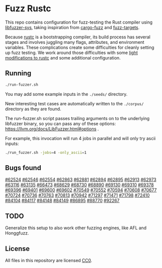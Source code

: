 # Fuzz Rustc

This repo contains configuration for fuzz-testing the Rust compiler using [libfuzzer-sys](https://github.com/rust-fuzz/libfuzzer-sys),
taking inspiration from [cargo-fuzz](https://github.com/rust-fuzz/cargo-fuzz) and [fuzz-targets](https://github.com/rust-fuzz/targets).

Because [rustc](https://github.com/rust-lang/rust) is a bootstrapping compiler, its build process has several stages
and involves juggling many flags, attributes, and environment variables. These complications create some difficulties for
cleanly setting up fuzz testing. We work around those difficulties with some
[light modifications to rustc](https://github.com/dwrensha/rust/tree/fuzz) and some additional configuration.


## Running


```sh
./run-fuzzer.sh
```

You may add some example inputs in the `./seeds/` directory.

New interesting test cases are automatically written to the `./corpus/` directory as they are found.

The run-fuzzer.sh script passes trailing arguments on to the underlying libfuzzer binary,
so you can pass any of these options: https://llvm.org/docs/LibFuzzer.html#options .

For example, this invocation will run 4 jobs in parallel and will only try ascii inputs:

```sh
./run_fuzzer.sh -jobs=4 -only_ascii=1
```

## Bugs found

[#62524](https://github.com/rust-lang/rust/issues/62524)
[#62546](https://github.com/rust-lang/rust/issues/62546)
[#62554](https://github.com/rust-lang/rust/issues/62554)
[#62863](https://github.com/rust-lang/rust/issues/62863)
[#62881](https://github.com/rust-lang/rust/issues/62881)
[#62894](https://github.com/rust-lang/rust/issues/62894)
[#62895](https://github.com/rust-lang/rust/issues/62895)
[#62913](https://github.com/rust-lang/rust/issues/62913)
[#62973](https://github.com/rust-lang/rust/issues/62973)
[#63116](https://github.com/rust-lang/rust/issues/63116)
[#63135](https://github.com/rust-lang/rust/issues/63135)
[#66473](https://github.com/rust-lang/rust/issues/66473)
[#68629](https://github.com/rust-lang/rust/issues/68629)
[#68730](https://github.com/rust-lang/rust/issues/68730)
[#68890](https://github.com/rust-lang/rust/issues/68890)
[#69130](https://github.com/rust-lang/rust/issues/69130)
[#69310](https://github.com/rust-lang/rust/issues/69310)
[#69378](https://github.com/rust-lang/rust/issues/69378)
[#69396](https://github.com/rust-lang/rust/issues/69396)
[#69401](https://github.com/rust-lang/rust/issues/69401)
[#69600](https://github.com/rust-lang/rust/issues/69600)
[#69602](https://github.com/rust-lang/rust/issues/69602)
[#70549](https://github.com/rust-lang/rust/issues/70549)
[#70552](https://github.com/rust-lang/rust/issues/70552)
[#70594](https://github.com/rust-lang/rust/issues/70594)
[#70608](https://github.com/rust-lang/rust/issues/70608)
[#70677](https://github.com/rust-lang/rust/issues/70677)
[#70724](https://github.com/rust-lang/rust/issues/70724)
[#70736](https://github.com/rust-lang/rust/issues/70736)
[#70763](https://github.com/rust-lang/rust/issues/70763)
[#70813](https://github.com/rust-lang/rust/issues/70813)
[#70942](https://github.com/rust-lang/rust/issues/70942)
[#71297](https://github.com/rust-lang/rust/issues/71297)
[#71471](https://github.com/rust-lang/rust/issues/71471)
[#71798](https://github.com/rust-lang/rust/issues/71798)
[#72410](https://github.com/rust-lang/rust/issues/72410)
[#84104](https://github.com/rust-lang/rust/issues/84104)
[#84117](https://github.com/rust-lang/rust/issues/84117)
[#84148](https://github.com/rust-lang/rust/issues/84148)
[#84149](https://github.com/rust-lang/rust/issues/84149)
[#86895](https://github.com/rust-lang/rust/issues/86895)
[#88770](https://github.com/rust-lang/rust/issues/88770)
[#92267](https://github.com/rust-lang/rust/issues/92267)

## TODO

Generalize this setup to also work other fuzzing engines, like AFL and Honggfuzz.

## License

All files in this repository are licensed [CC0](https://creativecommons.org/publicdomain/zero/1.0/).

